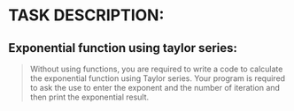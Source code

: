 # TASK DESCRIPTION:
## Exponential function using taylor series:
> Without using functions, you are required to write a code to calculate the exponential function using Taylor series. Your program is required to ask the use to enter the exponent and the number of iteration and then print the exponential result.